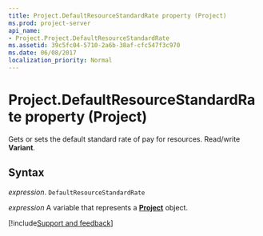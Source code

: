 ```yaml
---
title: Project.DefaultResourceStandardRate property (Project)
ms.prod: project-server
api_name:
- Project.Project.DefaultResourceStandardRate
ms.assetid: 39c5fc04-5710-2a6b-38af-cfc547f3c970
ms.date: 06/08/2017
localization_priority: Normal
---
```



# Project.DefaultResourceStandardRate property (Project)

Gets or sets the default standard rate of pay for resources. Read/write  **Variant**.


## Syntax

_expression_. `DefaultResourceStandardRate`

_expression_ A variable that represents a **[Project](project.project.md)** object.

[!include[Support and feedback](~/includes/feedback-boilerplate.md)]